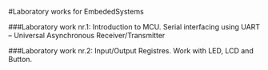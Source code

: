 #Laboratory works for EmbededSystems


###Laboratory work nr.1: Introduction to MCU. Serial interfacing using UART – Universal Asynchronous Receiver/Transmitter 

###Laboratory work nr.2: Input/Output Registres. Work with LED, LCD and Button.
